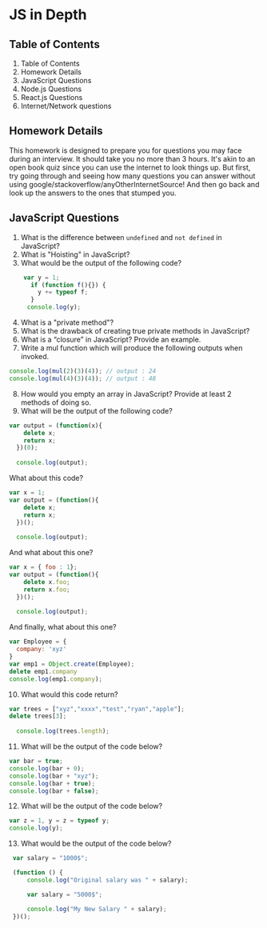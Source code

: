 # JS in Depth

## Table of Contents

1. Table of Contents
2. Homework Details
3. JavaScript Questions
4. Node.js Questions
5. React.js Questions
6. Internet/Network questions

## Homework Details

This homework is designed to prepare you for questions you may face during an interview. It should take you no more than 3 hours. It's akin to an open book quiz since you can use the internet to look things up. But first, try going through and seeing how many questions you can answer without using google/stackoverflow/anyOtherInternetSource! And then go back and look up the answers to the ones that stumped you.

## JavaScript Questions

1. What is the difference between `undefined` and `not defined` in JavaScript?
2. What is "Hoisting" in JavaScript?
3. What would be the output of the following code?
```javascript
    var y = 1;
      if (function f(){}) {
        y += typeof f;
      }
     console.log(y);
```
4. What is a "private method"?
5. What is the drawback of creating true private methods in JavaScript?
6. What is a “closure” in JavaScript? Provide an example.
7. Write a mul function which will produce the following outputs when invoked.
```javascript
console.log(mul(2)(3)(4)); // output : 24 
console.log(mul(4)(3)(4)); // output : 48
```
8. How would you empty an array in JavaScript? Provide at least 2 methods of doing so.
9. What will be the output of the following code?
```javascript
var output = (function(x){
    delete x;
    return x;
  })(0);
  
  console.log(output);
```
What about this code?
```javascript
var x = 1;
var output = (function(){
    delete x;
    return x;
  })();
  
  console.log(output);
```
And what about this one?
```javascript
var x = { foo : 1};
var output = (function(){
    delete x.foo;
    return x.foo;
  })();
  
  console.log(output);
```
And finally, what about this one?
```javascript
var Employee = {
  company: 'xyz'
}
var emp1 = Object.create(Employee);
delete emp1.company
console.log(emp1.company);
```
10. What would this code return?
```javascript
var trees = ["xyz","xxxx","test","ryan","apple"];
delete trees[3];
  
  console.log(trees.length);
```
11. What will be the output of the code below?
```javascript
var bar = true;
console.log(bar + 0);   
console.log(bar + "xyz");  
console.log(bar + true);  
console.log(bar + false);   
```
12. What will be the output of the code below?
```javascript
var z = 1, y = z = typeof y;
console.log(y);  
```
13. What would be the output of the code below?
```javascript
 var salary = "1000$";

 (function () {
     console.log("Original salary was " + salary);

     var salary = "5000$";

     console.log("My New Salary " + salary);
 })();

```
